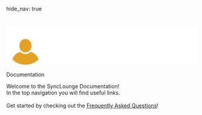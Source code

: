 hide_nav: true

# <!-- Home -->

<div class="container text-white">
  <div class="row">
    <div class="col align-self-center text-center">
      <img class="title-page-logo" src='img/logo-long-light.png' />
      <p class="title-page-text">Documentation</p>
    </div>
  </div>
  <div class="row">
    <div class="col align-self-center text-center">
      Welcome to the SyncLounge Documentation!
    </div>
  </div>
  <div class="row">
    <div class="col">
      In the top navigation you will find useful links.<br />
      <br />
      Get started by checking out the <a href="/faq/">Frequently Asked Questions</a>!
    </div>
  </div>
<div>